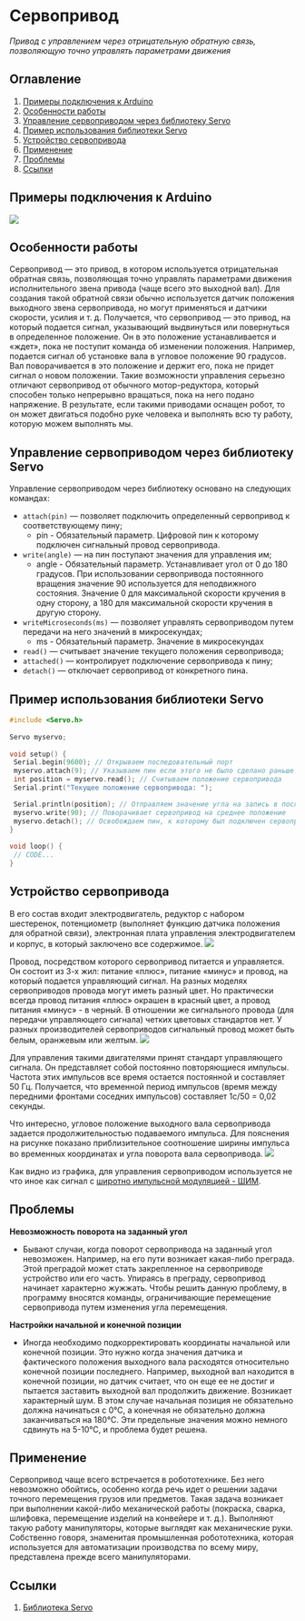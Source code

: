 # Сервопривод
*Привод с управлением через отрицательную обратную связь, позволяющую точно управлять параметрами движения*

## Оглавление
1. [Примеры подключения к Arduino](#connection-example)
1. [Особенности работы](#features)
2. [Управление сервоприводом через библиотеку Servo](#control)
3. [Пример использования библиотеки Servo](#example)
4. [Устройство сервопривода](#device)
5. [Применение](#application)
6. [Проблемы](#problems)
7. [Ссылки](#links)

<a name="connection-example"></a>
## Примеры подключения к Arduino

![](images/connection.jpg) 

<a name="features"></a>
## Особенности работы
Сервопривод — это привод, в котором используется отрицательная обратная связь, позволяющая точно управлять параметрами движения исполнительного звена привода (чаще всего это выходной вал). Для создания такой обратной связи обычно используется датчик положения выходного звена сервопривода, но могут применяться и датчики скорости, усилия и т. д. Получается, что сервопривод — это привод, на который подается сигнал, указывающий выдвинуться или повернуться в определенное положение. Он в это положение устанавливается и «ждет», пока не поступит команда об изменении положения. Например, подается сигнал об установке вала в угловое положение 90 градусов. Вал поворачивается в это положение и держит его, пока не придет сигнал о новом положении. Такие возможности управления серьезно отличают сервопривод от обычного мотор-редуктора, который способен только непрерывно вращаться, пока на него подано напряжение. В результате, если такими приводами оснащен робот, то он может двигаться подобно руке человека и выполнять всю ту работу, которую можем выполнять мы.

<a name="control"></a>
## Управление сервоприводом через библиотеку Servo

Управление сервоприводом через библиотеку основано на следующих командах:
- ```attach(pin)``` — позволяет подключить определенный сервопривод к соответствующему пину;
  - pin - Обязательный параметр. Цифровой пин к которому подключен сигнальный провод сервопривода.
- ```write(angle)``` — на пин поступают значения для управления им;
  - angle - Обязательный параметр. Устанавливает угол от 0 до 180 градусов. При использовании сервопривода постоянного вращения значение 90 используется для неподвижного состояния. Значение 0 для максимальной скорости кручения в одну сторону, а 180 для максимальной скорости кручения в другую сторону.
- ```writeMicroseconds(ms)``` — позволяет управлять сервоприводом путем передачи на него значений в микросекундах; 
  - ms - Обязательный параметр. Значение в микросекундах
- ```read()``` — считывает значение текущего положения сервопривода;
- ```attached()``` — контролирует подключение сервопривода к пину;
- ```detach()``` — отключает сервопривод от конкретного пина.

<a name="features"></a>
## Пример использования библиотеки Servo

```c++
#include <Servo.h>
 
Servo myservo;
 
void setup() {
 Serial.begin(9600); // Открываем последовательный порт
 myservo.attach(9); // Указываем пин если этого не было сделано раньше
 int position = myservo.read(); // Считываем положение сервопривода
 Serial.print("Текущее положение сервопривода: ");

 Serial.println(position); // Отправляем значение угла на запись в последовательный порт
 myservo.write(90); // Поворачивает сервопривод на среднее положение
 myservo.detach(); // Освобождаем пин, к которому был подключен сервопривод
}
 
void loop() {
 // CODE...
}
```


<a name="device"></a>
## Устройство сервопривода
В его состав входит электродвигатель, редуктор с набором шестеренок, потенциометр (выполняет функцию датчика положения для обратной связи), электронная плата управления электродвигателем и корпус, в который заключено все содержимое. 
![](images/servos.jpg)

Провод, посредством которого сервопривод питается и управляется. Он состоит из 3-х жил: питание «плюс», питание «минус» и провод, на который подается управляющий сигнал. На разных моделях сервоприводов провода могут иметь разный цвет. Но практически всегда провод питания «плюс» окрашен в красный цвет, а провод питания «минус» - в черный. В отношении же сигнального провода (для передачи управляющего сигнала) четких цветовых стандартов нет. У разных производителей сервоприводов сигнальный провод может быть белым, оранжевым или желтым.
![](images/servos-wires.jpg)

Для управления такими двигателями принят стандарт управляющего сигнала. Он представляет собой постоянно повторяющиеся импульсы. Частота этих импульсов все время остается постоянной и составляет 50 Гц. Получается, что временной период импульсов (время между передними фронтами соседних импульсов) составляет 1с/50 = 0,02 секунды.

Что интересно, угловое положение выходного вала сервопривода задается продолжительностью подаваемого импульса. Для пояснения на рисунке показано приблизительное соотношение ширины импульса во временных координатах и угла поворота вала сервопривода. 
![](images/servos-pwm.jpg)

Как видно из графика, для управления сервоприводом используется не что иное как сигнал с [широтно импульсной модуляцией - ШИМ](../PWM/PWM.md).



<a name="problems"></a>
## Проблемы

**Невозможность поворота на заданный угол**
- Бывают случаи, когда поворот сервопривода на заданный угол невозможен. Например, на его пути возникает какая-либо преграда. Этой преградой может стать закрепленное на сервоприводе устройство или его часть. Упираясь в преграду, сервопривод начинает характерно жужжать. Чтобы решить данную проблему, в программу вносятся команды, ограничивающие перемещение сервопривода путем изменения угла перемещения. 

**Настройки начальной и конечной позиции**
-  Иногда необходимо подкорректировать координаты начальной или конечной позиции. Это нужно когда значения датчика и фактического положения выходного вала расходятся относительно конечной позиции последнего. Например, выходной вал находится в конечной позиции, но датчик считает, что он еще ее не достиг и пытается заставить выходной вал продолжить движение. Возникает характерный шум. В этом случае начальная позиция не обязательно должна начинаться с 0°С, а конечная не обязательно должна заканчиваться на 180°C. Эти предельные значения можно немного сдвинуть на 5-10°C, и проблема будет решена.



<a name="application"></a>
## Применение
Сервопривод чаще всего встречается в робототехнике. Без него невозможно обойтись, особенно когда речь идет о решении задачи точного перемещения грузов или предметов. Такая задача возникает при выполнении какой-либо механической работы (покраска, сварка, шлифовка, перемещение изделий на конвейере и т.  д.). Выполняют такую работу манипуляторы, которые выглядят как механические руки. Собственно говоря, знаменитая промышленная робототехника, которая используется для автоматизации производства по всему миру, представлена прежде всего манипуляторами.


<a name="links"></a>
## Ссылки
1. [Библиотека Servo](https://www.arduino.cc/en/Reference/Servo)